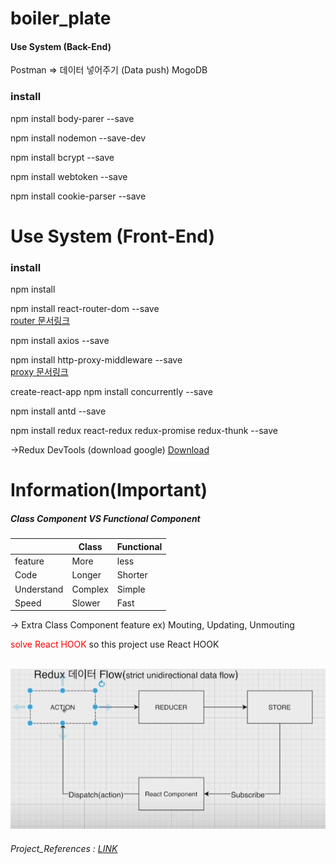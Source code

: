 # boiler_plate

#### Use System  (Back-End)

Postman   => 데이터 넣어주기 (Data push)
MogoDB   
 

### install

npm install body-parer --save <br>

npm install nodemon --save-dev    <br> 
 <!-- 소스변경시 그걸감지해서 자동으로서버 재가동(tool) -->
 npm install bcrypt --save
  <!-- 비밀번호 암호화) -->
npm install webtoken --save

npm install cookie-parser --save




# Use System  (Front-End)

### install

npm install

npm install react-router-dom --save <br>
 [router 문서링크](https://reactrouter.com/web/example/basic)

npm install axios --save<br>

npm install http-proxy-middleware --save<br>
[proxy 문서링크]( https://create-react-app.dev/docs/proxying-api-requests-in-development)

create-react-app
npm install concurrently --save
 <!-- 동시에 OPEN 가능(back-front) -->
<!--"dev": "concurrently \"npm run backend\" \"npm run start --prefix client\"" -->

npm install antd --save
<!-- css framework 디자인.
import 'antd/dist/antd.css' 필dy -->

npm install redux react-redux redux-promise redux-thunk --save

->Redux DevTools (download google) 
[Download](https://chrome.google.com/webstore/detail/redux-devtools/lmhkpmbekcpmknklioeibfkpmmfibljd?hl=ko&utm_source)


# Information(Important)


##### Class Component VS Functional Component

| |Class|Functional|
|------|---|---|
|feature|More|less|
|Code|Longer|Shorter|
|Understand|Complex|Simple|
|Speed|Slower|Fast|

-> Extra Class Component feature
ex) Mouting, Updating, Unmouting 

 <span style="color:red"> solve React HOOK </span>
so this project use React HOOK <br><br>


![redux_control](./client/redux%20control.png)

###### Project_References : [LINK](https://www.youtube.com/channel/UCFyXA9x8lpL3EYWeYhj4C4Q)

